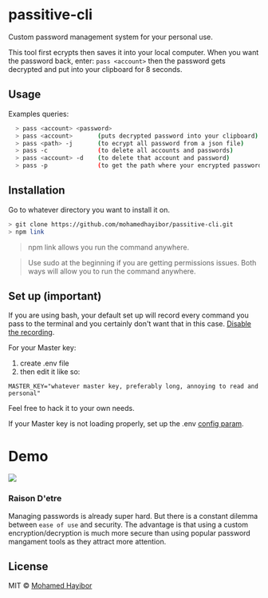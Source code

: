 # passitive-cli
Custom password management system for your personal use.

This tool first ecrypts then saves it into your local computer. When you want the password back, enter: `pass <account>` then the password gets decrypted and put into your clipboard for 8 seconds.

## Usage

Examples queries:
```sh
  > pass <account> <password>
  > pass <account>       (puts decrypted password into your clipboard)
  > pass <path> -j       (to ecrypt all password from a json file)
  > pass -c              (to delete all accounts and passwords)
  > pass <account> -d    (to delete that account and password)
  > pass -p              (to get the path where your encrypted passwords are)
```

## Installation

Go to whatever directory you want to install it on.

```sh
> git clone https://github.com/mohamedhayibor/passitive-cli.git
> npm link
```
> npm link allows you run the command anywhere.

> Use sudo at the beginning if you are getting permissions issues. Both ways will allow you to run the command anywhere.

## Set up (important)
If you are using bash, your default set up will record every command you pass to the terminal and you certainly don't want that in this case. [Disable the recording](https://stackoverflow.com/questions/18663078/disable-history-in-linux).

For your Master key:

1. create .env file
2. then edit it like so:
```
MASTER_KEY="whatever master key, preferably long, annoying to read and personal"
```
Feel free to hack it to your own needs.

If your Master key is not loading properly, set up the .env [config param](https://github.com/motdotla/dotenv#path).

# Demo
![](http://g.recordit.co/WUgip0vkkn.gif)

### Raison D'etre
Managing passwords is already super hard. But there is a constant dilemma between `ease of use` and security. The advantage is that using a custom encryption/decryption is much more secure than using popular password mangament tools as they attract more attention. 

## License
MIT © [Mohamed Hayibor](http://github.com/mohamedhayibor)
